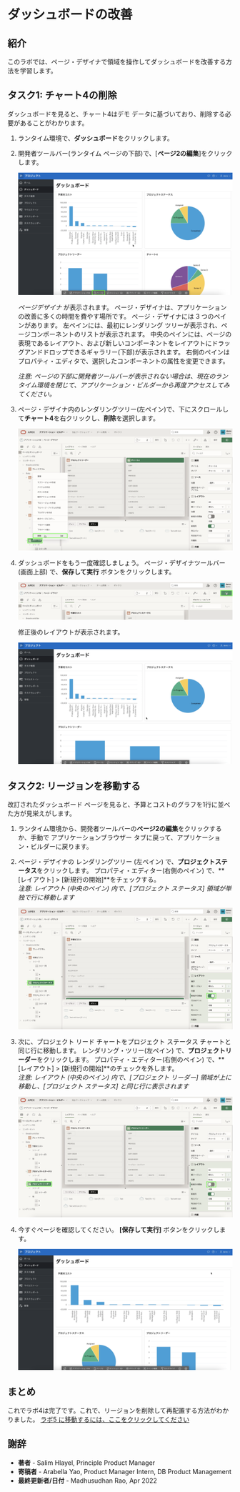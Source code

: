 # ダッシュボードの改善

## 紹介

このラボでは、ページ・デザイナで領域を操作してダッシュボードを改善する方法を学習します。

## タスク1: チャート4の削除
ダッシュボードを見ると、チャート4はデモ データに基づいており、削除する必要があることがわかります。

1. ランタイム環境で、**ダッシュボード**をクリックします。
2. 開発者ツールバー(ランタイム ページの下部)で、[**ページ2の編集**]をクリックします。

    ![](images/go-page2.png " ")

    *ページデザイナ* が表示されます。 ページ・デザイナは、アプリケーションの改善に多くの時間を費やす場所です。 ページ・デザイナには 3 つのペインがあります。 左ペインには、最初にレンダリング ツリーが表示され、ページコンポーネントのリストが表示されます。 中央のペインには、ページの表現であるレイアウト、および新しいコンポーネントをレイアウトにドラッグアンドドロップできるギャラリー(下部)が表示されます。 右側のペインはプロパティ・エディタで、選択したコンポーネントの属性を変更できます。

     *注意: ページの下部に開発者ツールバーが表示されない場合は、現在のランタイム環境を閉じて、アプリケーション・ビルダーから再度アクセスしてみてください。*

3. ページ・デザイナ内のレンダリングツリー(左ペイン)で、下にスクロールして**チャート4**を右クリックし、**削除**を選択します。

    ![](images/delete-chart.png " ")

4. ダッシュボードをもう一度確認しましょう。
     ページ・デザイナツールバー (画面上部) で、**保存して実行** ボタンをクリックします。

    ![](images/run-dash.png " ")

    修正後のレイアウトが表示されます。

    ![](images/view-dash.png " ")

## タスク2: リージョンを移動する
改訂されたダッシュボード ページを見ると、予算とコストのグラフを1行に並べた方が見栄えがします。

1. ランタイム環境から、開発者ツールバーの**ページ2の編集**をクリックするか、手動で アプリケーションブラウザー タブに戻って、アプリケーション・ビルダーに戻ります。
2. ページ・デザイナの レンダリングツリー (左ペイン) で、**プロジェクトステータス**をクリックします。
     プロパティ・エディター(右側のペイン) で、**[レイアウト] > [新規行の開始]**をチェックする。  
     *注意: レイアウト (中央のペイン) 内で、[プロジェクト ステータス] 領域が単独で行に移動します*

    ![](images/set-status.png " ")

3. 次に、プロジェクト リード チャートをプロジェクト ステータス チャートと同じ行に移動します。
     レンダリング・ツリー(左ペイン) で、**プロジェクトリーダー**をクリックします。
     プロパティ・エディター(右側のペイン) で、**[レイアウト] > [新規行の開始]**のチェックを外します。  
     *注意: レイアウト (中央のペイン) 内で、[プロジェクト リーダー] 領域が上に移動し、[プロジェクト ステータス] と同じ行に表示されます*

    ![](images/set-leads.png " ")

4. 今すぐページを確認してください。
     **[保存して実行]** ボタンをクリックします。

    ![](images/final-dash.png " ")

## **まとめ**

これでラボ4は完了です。これで、リージョンを削除して再配置する方法がわかりました。 [ラボ5 に移動するには、ここをクリックしてください](?lab=lab-5-improving-projects)

## **謝辞**

  - **著者** - Salim Hlayel, Principle Product Manager
  - **寄稿者** - Arabella Yao, Product Manager Intern, DB Product Management
  - **最終更新者/日付** - Madhusudhan Rao, Apr 2022
